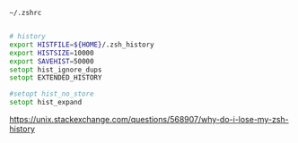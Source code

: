 
`~/.zshrc`

```zsh

# history
export HISTFILE=${HOME}/.zsh_history
export HISTSIZE=10000
export SAVEHIST=50000
setopt hist_ignore_dups
setopt EXTENDED_HISTORY

#setopt hist_no_store
setopt hist_expand
```



https://unix.stackexchange.com/questions/568907/why-do-i-lose-my-zsh-history
